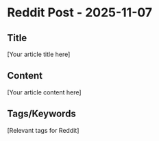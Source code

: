 # Reddit Post - 2025-11-07

## Title
[Your article title here]

## Content
[Your article content here]

## Tags/Keywords
[Relevant tags for Reddit]
